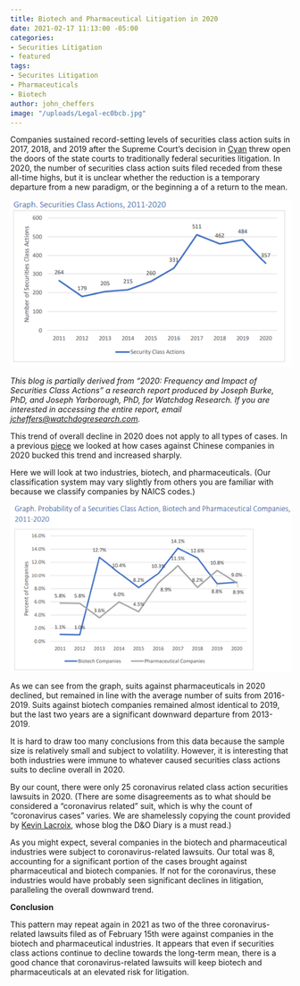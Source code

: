 ```yaml
---
title: Biotech and Pharmaceutical Litigation in 2020
date: 2021-02-17 11:13:00 -05:00
categories:
- Securities Litigation
- featured
tags:
- Securites Litigation
- Pharmaceuticals
- Biotech
author: john_cheffers
image: "/uploads/Legal-ec0bcb.jpg"
---
```


Companies sustained record-setting levels of securities class action suits in 2017, 2018, and 2019 after the Supreme Court’s decision in [Cyan](https://blog.watchdogresearch.com/posts/the-post-cyan-paradigm/) threw open the doors of the state courts to traditionally federal securities litigation. In 2020, the number of securities class action suits filed receded from these all-time highs, but it is unclear whether the reduction is a temporary departure from a new paradigm, or the beginning a of a return to the mean.

![SCA Probability 2020.png](/uploads/SCA%20Probability%202020.png)

*This blog is partially derived from “2020: Frequency and Impact of Securities Class Actions” a research report produced by Joseph Burke, PhD, and Joseph Yarborough, PhD, for Watchdog Research. If you are interested in accessing the entire report, email [jcheffers@watchdogresearch.com](mailto:jcheffers@watchdogresearch.com).*

This trend of overall decline in 2020 does not apply to all types of cases. In a previous [piece](https://blog.watchdogresearch.com/posts/2020-short-reports-fuel-lawsuits-against-chinese-companies/) we looked at how cases against Chinese companies in 2020 bucked this trend and increased sharply.

Here we will look at two industries, biotech, and pharmaceuticals. (Our classification system may vary slightly from others you are familiar with because we classify companies by NAICS codes.)

![SCA biotech and pharma 2020.png](/uploads/SCA%20biotech%20and%20pharma%202020.png)

As we can see from the graph, suits against pharmaceuticals in 2020 declined, but remained in line with the average number of suits from 2016-2019. Suits against biotech companies remained almost identical to 2019, but the last two years are a significant downward departure from 2013-2019.

It is hard to draw too many conclusions from this data because the sample size is relatively small and subject to volatility. However, it is interesting that both industries were immune to whatever caused securities class actions suits to decline overall in 2020.

By our count, there were only 25 coronavirus related class action securities lawsuits in 2020. (There are some disagreements as to what should be considered a “coronavirus related” suit, which is why the count of “coronavirus cases” varies. We are shamelessly copying the count provided by [Kevin Lacroix](https://www.dandodiary.com/2020/07/articles/coronavirus/coronavirus-related-securities-suits-do-these-two-new-cases-count/), whose blog the D&O Diary is a must read.)

As you might expect, several companies in the biotech and pharmaceutical industries were subject to coronavirus-related lawsuits. Our total was 8, accounting for a significant portion of the cases brought against pharmaceutical and biotech companies. If not for the coronavirus, these industries would have probably seen significant declines in litigation, paralleling the overall downward trend.

**Conclusion**

This pattern may repeat again in 2021 as two of the three coronavirus-related lawsuits filed as of February 15th were against companies in the biotech and pharmaceutical industries. It appears that even if securities class actions continue to decline towards the long-term mean, there is a good chance that coronavirus-related lawsuits will keep biotech and pharmaceuticals at an elevated risk for litigation.
